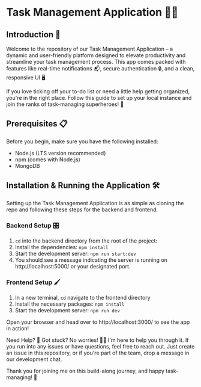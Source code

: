 # Task Management Application 📝✨

## Introduction 🚀

Welcome to the repository of our Task Management Application – a dynamic and user-friendly platform designed to elevate productivity and streamline your task management process. This app comes packed with features like real-time notifications 📬, secure authentication 🔒, and a clean, responsive UI 🖥️.

If you love ticking off your to-do list or need a little help getting organized, you're in the right place. Follow this guide to set up your local instance and join the ranks of task-managing superheroes! 🦸

## Prerequisites 📋

Before you begin, make sure you have the following installed:

- Node.js (LTS version recommended)
- npm (comes with Node.js)
- MongoDB

## Installation & Running the Application 🛠️

Setting up the Task Management Application is as simple as cloning the repo and following these steps for the backend and frontend.

### Backend Setup 🎛️

1. `cd` into the backend directory from the root of the project:
2. Install the dependencies: `npm install`
3. Start the development server: `npm run start:dev`
4. You should see a message indicating the server is running on http://localhost:5000/ or your designated port.

### Frontend Setup 🖌️

1. In a new terminal, `cd` navigate to the frontend directory
2. Install the necessary packages: `npm install`
3. Start the development server: `npm run dev`

Open your browser and head over to http://localhost:3000/ to see the app in action!

Need Help? 🤝
Got stuck? No worries! 🚫🧐 I'm here to help you through it. If you run into any issues or have questions, feel free to reach out. Just create an issue in this repository, or if you're part of the team, drop a message in our development chat.

Thank you for joining me on this build-along journey, and happy task-managing! 🌟
